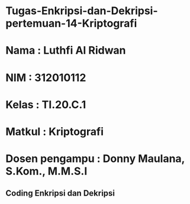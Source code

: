 # Tugas-Enkripsi-dan-Dekripsi-pertemuan-14-Kriptografi
# Nama            : Luthfi Al Ridwan
# NIM             : 312010112
# Kelas           : TI.20.C.1
# Matkul          : Kriptografi
# Dosen pengampu  : Donny Maulana, S.Kom., M.M.S.I

## Coding Enkripsi dan Dekripsi
